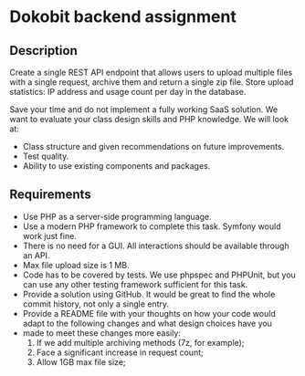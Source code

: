 # Dokobit backend assignment

## Description
Create a single REST API endpoint that allows users to upload multiple files with a single request, archive them and return a single zip file. Store
upload statistics: IP address and usage count per day in the database.

Save your time and do not implement a fully working SaaS solution. We want to evaluate your class design skills and PHP knowledge. We will
look at:
- Class structure and given recommendations on future improvements.
- Test quality.
- Ability to use existing components and packages.

## Requirements
- Use PHP as a server-side programming language.
- Use a modern PHP framework to complete this task. Symfony would work just fine.
- There is no need for a GUI. All interactions should be available through an API.
- Max file upload size is 1 MB.
- Code has to be covered by tests. We use phpspec and PHPUnit, but you can use any other testing framework sufficient for this task.
- Provide a solution using GitHub. It would be great to find the whole commit history, not only a single entry.
- Provide a README file with your thoughts on how your code would adapt to the following changes and what design choices have you
- made to meet these changes more easily:
  1. If we add multiple archiving methods (7z, for example);
  2. Face a significant increase in request count;
  3. Allow 1GB max file size;

